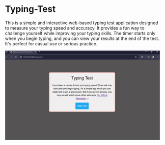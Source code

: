 # Typing-Test
This is a simple and interactive web-based typing test application designed to measure your typing speed and accuracy. It provides a fun way to challenge yourself while improving your typing skills. The timer starts only when you begin typing, and you can view your results at the end of the test. It's perfect for casual use or serious practice.

![](https://github.com/saidhanush27/Typing-Test/blob/299cf288d4f86b7baa46c6a0ebec8c52d36eb04d/Screenshot%202025-01-18%20122723.png)
